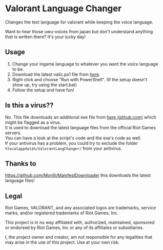 # Valorant Language Changer
Changes the text language for valorant while keeping the voice language.

Want to hear those uwu-voices from japan but don't understand anything that is written there? It's your lucky day!

## Usage
1. Change your ingame language to whatever you want the *voice* language to be.
2. Download the latest vallc.ps1 file from [here](https://github.com/SuspiciousActivity/ValorantLanguageChanger/releases).
3. Right click and choose "Run with PowerShell". (If the setup doesn't show up, try using the start.bat)
4. Follow the setup and have fun!

## Is this a virus??
No. This file downloads an additional exe file from [here (github.com)](https://github.com/Morilli/ManifestDownloader) which might be flagged as a virus.  
It is used to download the latest language files from the official Riot Games servers.  
You can have a look at the script's code and the exe's code as well.  
If your antivirus has a problem, you could try to exclude the folder `%localappdata%/ValorantLangChanger/` from your antivirus.

## Thanks to
https://github.com/Morilli/ManifestDownloader this downloads the latest language files!

## Legal

Riot Games, VALORANT, and any associated logos are trademarks, service marks, and/or registered trademarks of Riot Games, Inc.

This project is in no way affiliated with, authorized, maintained, sponsored or endorsed by Riot Games, Inc or any of its affiliates or subsidiaries.

I, the project owner and creator, am not responsible for any legalities that may arise in the use of this project. Use at your own risk.
